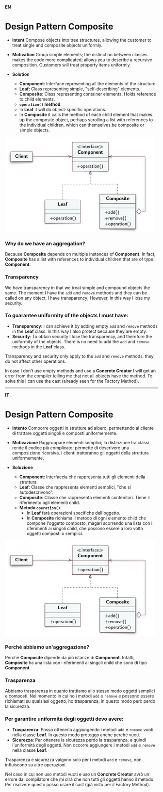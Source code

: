 **EN**
# Design Pattern Composite

- **Intent**
Compose objects into tree structures, allowing the customer to treat single and composite objects uniformly.

- **Motivation**
Group simple elements; the distinction between classes makes the code more complicated; allows you to describe a recursive composition. Customers will treat property items uniformly.

- **Solution**
   - **Component**: Interface representing all the elements of the structure.
   - **Leaf**: Class representing simple, "self-describing" elements.
   - **Composite**: Class representing container elements. Holds reference to child elements.
   - **`operation()` method**:
   - In **Leaf** it will do object-specific operations.
   - In **Composite** it calls the method of each child element that makes up the composite object, perhaps scrolling a list with references to the individual children, which can themselves be composite or simple objects.

![alt text](image.png)
### Why do we have an aggregation?
Because **Composite** depends on multiple instances of **Component**. In fact, **Composite** has a list with references to individual children that are of type **Component**.

### Transparency
We have transparency in that we treat simple and compound objects the same. The moment I have the `add` and `remove` methods and they can be called on any object, I have transparency; However, in this way I lose my security.

### To guarantee uniformity of the objects I must have:
- **Transparency**: I can achieve it by adding empty `add` and `remove` methods in the **Leaf** class. In this way I also protect because they are empty.
- **Security**: To obtain security I lose the transparency, and therefore the uniformity of the objects. There is no need to add the `add` and `remove` methods in the **Leaf** class.

Transparency and security only apply to the `add` and `remove` methods, they do not affect other operations.

In case I don't use empty methods and use a **Concrete Creator** I will get an error from the compiler telling me that not all objects have the method. To solve this I can use the cast (already seen for the Factory Method).

---

**IT**
# Design Pattern Composite

- **Intento**
Comporre oggetti in strutture ad albero, permettendo al cliente di trattare oggetti singoli e composti uniformemente.

- **Motivazione**
Raggruppare elementi semplici; la distinzione tra classi rende il codice più complicato; permette di descrivere una composizione ricorsiva. I clienti tratteranno gli oggetti della struttura uniformemente.

- **Soluzione**
  - **Component**: Interfaccia che rappresenta tutti gli elementi della struttura.
  - **Leaf**: Classe che rappresenta elementi semplici, "che si autodescrivono".
  - **Composite**: Classe che rappresenta elementi contenitori. Tiene il riferimento agli elementi child.
  - **Metodo `operation()`**:
    - In **Leaf** farà operazioni specifiche dell'oggetto.
    - In **Composite** richiama il metodo di ogni elemento child che compone l'oggetto composto, magari scorrendo una lista con i riferimenti ai singoli child, che possono essere a loro volta oggetti composti o semplici.

![alt text](image.png)
### Perché abbiamo un'aggregazione?
Perché **Composite** dipende da più istanze di **Component**. Infatti, **Composite** ha una lista con i riferimenti ai singoli child che sono di tipo **Component**.

### Trasparenza
Abbiamo trasparenza in quanto trattiamo allo stesso modo oggetti semplici e composti. Nel momento in cui ho i metodi `add` e `remove` e possono essere richiamati su qualsiasi oggetto, ho trasparenza; in questo modo però perdo la sicurezza.

### Per garantire uniformità degli oggetti devo avere:
- **Trasparenza**: Posso ottenerla aggiungendo i metodi `add` e `remove` vuoti nella classe **Leaf**. In questo modo proteggo anche perché vuoti.
- **Sicurezza**: Per ottenere la sicurezza perdo la trasparenza, e quindi l'uniformità degli oggetti. Non occorre aggiungere i metodi `add` e `remove` nella classe **Leaf**.

Trasparenza e sicurezza valgono solo per i metodi `add` e `remove`, non influiscono su altre operazioni.

Nel caso in cui non uso metodi vuoti e uso un **Concrete Creator** avrò un errore dal compilatore che mi dirà che non tutti gli oggetti hanno il metodo. Per risolvere questo posso usare il cast (già visto per il Factory Method).